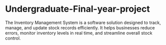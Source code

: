 # Undergraduate-Final-year-project
The Inventory Management System is a software solution designed to track, manage, and update stock records efficiently. It helps businesses reduce errors, monitor inventory levels in real time, and streamline overall stock control.
